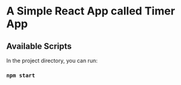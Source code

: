 # A Simple React App called Timer App

## Available Scripts

In the project directory, you can run:

### `npm start`
